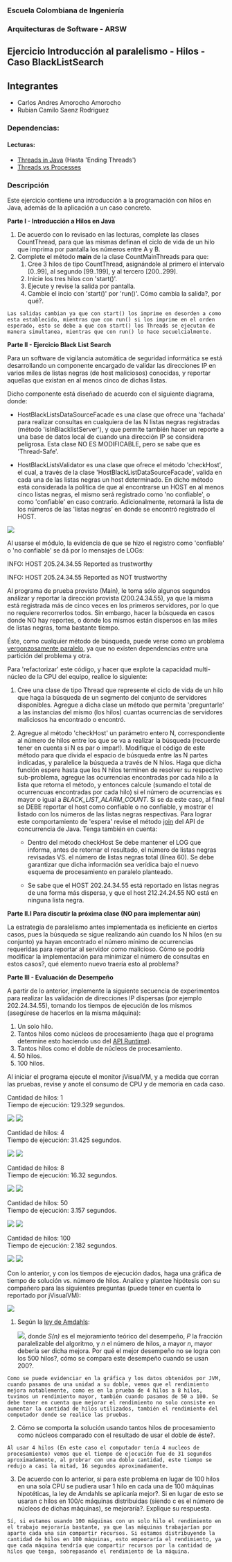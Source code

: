
### Escuela Colombiana de Ingeniería
### Arquitecturas de Software - ARSW
## Ejercicio Introducción al paralelismo - Hilos - Caso BlackListSearch

## Integrantes

* Carlos Andres Amorocho Amorocho
* Rubian Camilo Saenz Rodriguez

### Dependencias:
####   Lecturas:
*  [Threads in Java](http://beginnersbook.com/2013/03/java-threads/)  (Hasta 'Ending Threads')
*  [Threads vs Processes]( http://cs-fundamentals.com/tech-interview/java/differences-between-thread-and-process-in-java.php)

### Descripción
  Este ejercicio contiene una introducción a la programación con hilos en Java, además de la aplicación a un caso concreto.
  

**Parte I - Introducción a Hilos en Java**

1. De acuerdo con lo revisado en las lecturas, complete las clases CountThread, para que las mismas definan el ciclo de vida de un hilo que imprima por pantalla los números entre A y B.
2. Complete el método __main__ de la clase CountMainThreads para que:
	1. Cree 3 hilos de tipo CountThread, asignándole al primero el intervalo [0..99], al segundo [99..199], y al tercero [200..299].
	2. Inicie los tres hilos con 'start()'.
	3. Ejecute y revise la salida por pantalla. 
	4. Cambie el incio con 'start()' por 'run()'. Cómo cambia la salida?, por qué?.

```
Las salidas cambian ya que con start() los imprime en desorden a como esta establecido, mientras que con run() si los imprime en el orden esperado, esto se debe a que con start() los Threads se ejecutan de manera simultanea, mientras que con run() lo hace secuelcialmente.
```

**Parte II - Ejercicio Black List Search**


Para un software de vigilancia automática de seguridad informática se está desarrollando un componente encargado de validar las direcciones IP en varios miles de listas negras (de host maliciosos) conocidas, y reportar aquellas que existan en al menos cinco de dichas listas. 

Dicho componente está diseñado de acuerdo con el siguiente diagrama, donde:

- HostBlackListsDataSourceFacade es una clase que ofrece una 'fachada' para realizar consultas en cualquiera de las N listas negras registradas (método 'isInBlacklistServer'), y que permite también hacer un reporte a una base de datos local de cuando una dirección IP se considera peligrosa. Esta clase NO ES MODIFICABLE, pero se sabe que es 'Thread-Safe'.

- HostBlackListsValidator es una clase que ofrece el método 'checkHost', el cual, a través de la clase 'HostBlackListDataSourceFacade', valida en cada una de las listas negras un host determinado. En dicho método está considerada la política de que al encontrarse un HOST en al menos cinco listas negras, el mismo será registrado como 'no confiable', o como 'confiable' en caso contrario. Adicionalmente, retornará la lista de los números de las 'listas negras' en donde se encontró registrado el HOST.

![](img/Model.png)

Al usarse el módulo, la evidencia de que se hizo el registro como 'confiable' o 'no confiable' se dá por lo mensajes de LOGs:

INFO: HOST 205.24.34.55 Reported as trustworthy

INFO: HOST 205.24.34.55 Reported as NOT trustworthy


Al programa de prueba provisto (Main), le toma sólo algunos segundos análizar y reportar la dirección provista (200.24.34.55), ya que la misma está registrada más de cinco veces en los primeros servidores, por lo que no requiere recorrerlos todos. Sin embargo, hacer la búsqueda en casos donde NO hay reportes, o donde los mismos están dispersos en las miles de listas negras, toma bastante tiempo.

Éste, como cualquier método de búsqueda, puede verse como un problema [vergonzosamente paralelo](https://en.wikipedia.org/wiki/Embarrassingly_parallel), ya que no existen dependencias entre una partición del problema y otra.

Para 'refactorizar' este código, y hacer que explote la capacidad multi-núcleo de la CPU del equipo, realice lo siguiente:

1. Cree una clase de tipo Thread que represente el ciclo de vida de un hilo que haga la búsqueda de un segmento del conjunto de servidores disponibles. Agregue a dicha clase un método que permita 'preguntarle' a las instancias del mismo (los hilos) cuantas ocurrencias de servidores maliciosos ha encontrado o encontró.

2. Agregue al método 'checkHost' un parámetro entero N, correspondiente al número de hilos entre los que se va a realizar la búsqueda (recuerde tener en cuenta si N es par o impar!). Modifique el código de este método para que divida el espacio de búsqueda entre las N partes indicadas, y paralelice la búsqueda a través de N hilos. Haga que dicha función espere hasta que los N hilos terminen de resolver su respectivo sub-problema, agregue las ocurrencias encontradas por cada hilo a la lista que retorna el método, y entonces calcule (sumando el total de ocurrencuas encontradas por cada hilo) si el número de ocurrencias es mayor o igual a _BLACK_LIST_ALARM_COUNT_. Si se da este caso, al final se DEBE reportar el host como confiable o no confiable, y mostrar el listado con los números de las listas negras respectivas. Para lograr este comportamiento de 'espera' revise el método [join](https://docs.oracle.com/javase/tutorial/essential/concurrency/join.html) del API de concurrencia de Java. Tenga también en cuenta:

	* Dentro del método checkHost Se debe mantener el LOG que informa, antes de retornar el resultado, el número de listas negras revisadas VS. el número de listas negras total (línea 60). Se debe garantizar que dicha información sea verídica bajo el nuevo esquema de procesamiento en paralelo planteado.

	* Se sabe que el HOST 202.24.34.55 está reportado en listas negras de una forma más dispersa, y que el host 212.24.24.55 NO está en ninguna lista negra.


**Parte II.I Para discutir la próxima clase (NO para implementar aún)**

La estrategia de paralelismo antes implementada es ineficiente en ciertos casos, pues la búsqueda se sigue realizando aún cuando los N hilos (en su conjunto) ya hayan encontrado el número mínimo de ocurrencias requeridas para reportar al servidor como malicioso. Cómo se podría modificar la implementación para minimizar el número de consultas en estos casos?, qué elemento nuevo traería esto al problema?

**Parte III - Evaluación de Desempeño**

A partir de lo anterior, implemente la siguiente secuencia de experimentos para realizar las validación de direcciones IP dispersas (por ejemplo 202.24.34.55), tomando los tiempos de ejecución de los mismos (asegúrese de hacerlos en la misma máquina):

1. Un solo hilo.
2. Tantos hilos como núcleos de procesamiento (haga que el programa determine esto haciendo uso del [API Runtime](https://docs.oracle.com/javase/7/docs/api/java/lang/Runtime.html)).
3. Tantos hilos como el doble de núcleos de procesamiento.
4. 50 hilos.
5. 100 hilos.

Al iniciar el programa ejecute el monitor jVisualVM, y a medida que corran las pruebas, revise y anote el consumo de CPU y de memoria en cada caso. 

Cantidad de hilos: 1  
Tiempo de ejecución: 129.329 segundos.

<img src="https://github.com/camilosaenz/ARSW-LABORATORIO1/blob/master/img/hiloUnoEclipse.PNG?raw=true">
<img src="https://github.com/camilosaenz/ARSW-LABORATORIO1/blob/master/img/hiloUnoJVM.PNG?raw=true">

Cantidad de hilos: 4  
Tiempo de ejecución: 31.425 segundos.

<img src="https://github.com/camilosaenz/ARSW-LABORATORIO1/blob/master/img/hiloIgualACantidadProcesadoresEclipse.PNG?raw=true">
<img src="https://github.com/camilosaenz/ARSW-LABORATORIO1/blob/master/img/hiloIgualACantidadProcesadoresJVM.PNG?raw=true">

Cantidad de hilos: 8  
Tiempo de ejecución: 16.32 segundos.

<img src="https://github.com/camilosaenz/ARSW-LABORATORIO1/blob/master/img/hiloDobleACantidadProcesadoresEclipse.PNG?raw=true">
<img src="https://github.com/camilosaenz/ARSW-LABORATORIO1/blob/master/img/hiloDobleACantidadProcesadoresJVM.PNG?raw=true">

Cantidad de hilos: 50  
Tiempo de ejecución: 3.157 segundos.

<img src="https://github.com/camilosaenz/ARSW-LABORATORIO1/blob/master/img/hiloCincuentaEclipse.PNG?raw=true">
<img src="https://github.com/camilosaenz/ARSW-LABORATORIO1/blob/master/img/hiloCincuentaJVM.PNG?raw=true">

Cantidad de hilos: 100  
Tiempo de ejecución: 2.182 segundos.

<img src="https://github.com/camilosaenz/ARSW-LABORATORIO1/blob/master/img/hiloCienEclipse.PNG?raw=true">
<img src="https://github.com/camilosaenz/ARSW-LABORATORIO1/blob/master/img/hiloCienJVM.PNG?raw=true">


Con lo anterior, y con los tiempos de ejecución dados, haga una gráfica de tiempo de solución vs. número de hilos. Analice y plantee hipótesis con su compañero para las siguientes preguntas (puede tener en cuenta lo reportado por jVisualVM):

<img src="https://github.com/camilosaenz/ARSW-LABORATORIO1/blob/master/img/graficaTeimpoVsHilo.PNG?raw=true">


1. Según la [ley de Amdahls](https://www.pugetsystems.com/labs/articles/Estimating-CPU-Performance-using-Amdahls-Law-619/#WhatisAmdahlsLaw?):

	![](img/ahmdahls.png), donde _S(n)_ es el mejoramiento teórico del desempeño, _P_ la fracción paralelizable del algoritmo, y _n_ el número de hilos, a mayor _n_, mayor debería ser dicha mejora. Por qué el mejor desempeño no se logra con los 500 hilos?, cómo se compara este desempeño cuando se usan 200?. 

```
Como se puede evidenciar en la gráfica y los datos obtenidos por JVM, cuando pasamos de una unidad a su doble, vemos que el rendimiento mejora notablemente, como es en la prueba de 4 hilos a 8 hilos, tuvimos un rendimiento mayor, también cuando pasamos de 50 a 100. Se debe tener en cuenta que mejorar el rendimiento no solo consiste en aumentar la cantidad de hilos utilizados, también el rendimiento del computador donde se realice las pruebas.
```

2. Cómo se comporta la solución usando tantos hilos de procesamiento como núcleos comparado con el resultado de usar el doble de éste?.
```
Al usar 4 hilos (En este caso el computador tenía 4 nucleos de procesamiento) vemos que el tiempo de ejecución fue de 31 segundos aproximadamente, al probrar con una doble cantidad, este tiempo se redujo a casi la mitad, 16 segundos aproximadamente.
```

3. De acuerdo con lo anterior, si para este problema en lugar de 100 hilos en una sola CPU se pudiera usar 1 hilo en cada una de 100 máquinas hipotéticas, la ley de Amdahls se aplicaría mejor?. Si en lugar de esto se usaran c hilos en 100/c máquinas distribuidas (siendo c es el número de núcleos de dichas máquinas), se mejoraría?. Explique su respuesta.
```
Sí, si estamos usando 100 máquinas con un solo hilo el rendimiento en el trabajo mejoraría bastante, ya que las máquinas trabajarían por aparte cada una sin compartir recursos. Si estamos distribuyendo la cantidad de hilos en 100 máquinas, esto empeoraría el rendimiento, ya que cada máquina tendría que compartir recursos por la cantidad de hilos que tenga, sobrepasando el rendimiento de la máquina.
```

